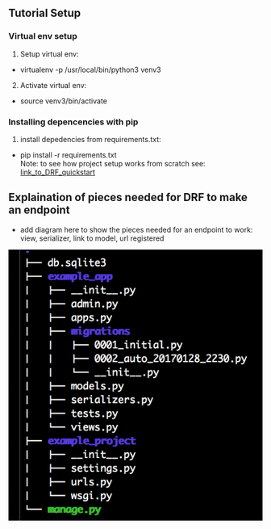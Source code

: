 ## Tutorial Setup

### Virtual env setup
1. Setup virtual env: 
  - virtualenv -p /usr/local/bin/python3 venv3  
2. Activate virtual env: 
  - source venv3/bin/activate 
  
### Installing depencencies with pip
1. install depedencies from requirements.txt: <br>
  - pip install -r requirements.txt <br>
    Note: to see how project setup works from scratch see: [link_to_DRF_quickstart](http://www.django-rest-framework.org/tutorial/quickstart/) 
    
## Explaination of pieces needed for DRF to make an endpoint

  - add diagram here to show the pieces needed for an endpoint to work: 
view, serializer, link to model, url registered


![tree structure of project](./file_structure.png?raw=true "Optional Title")

  
